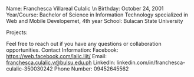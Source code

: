 Name: Franchesca Villareal Culalic \n
Birthday: October 24, 2001
Year/Course: Bachelor of Science in Information Technology specialized in Web and Mobile Developemet, 4th year
School: Bulacan State University 




Projects:


Feel free to reach out if you have any questions or collaboration opportunities.
Contact Information:
Facebook: https://web.facebook.com/lalic.liit/
Email: franchesca.culalic.v@bulsu.edu.ph
LinkedIn: linkedin.com/in/franchesca-culalic-350030242
Phone Number: 09452645562

<!---
LalicLiit/LalicLiit is a ✨ special ✨ repository because its `README.md` (this file) appears on your GitHub profile.
You can click the Preview link to take a look at your changes.
--->
